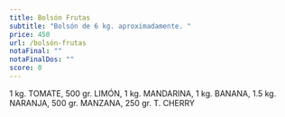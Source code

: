 ```yaml
---
title: Bolsón Frutas
subtitle: "Bolsón de 6 kg. aproximadamente. "
price: 450
url: /bolsón-frutas
notaFinal: ""
notaFinalDos: ""
score: 0
---
```

1 kg. TOMATE, 500 gr. LIMÓN, 1 kg. MANDARINA, 1 kg. BANANA, 1.5 kg. NARANJA, 500 gr. MANZANA, 250 gr. T. CHERRY